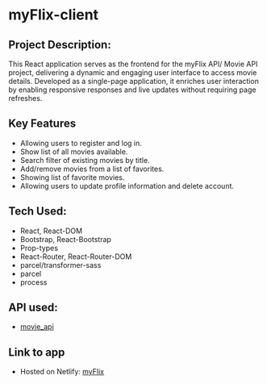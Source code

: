 # myFlix-client

## Project Description:

This React application serves as the frontend for the myFlix API/ Movie API project, delivering a dynamic and engaging user interface to access movie details. Developed as a single-page application, it enriches user interaction by enabling responsive responses and live updates without requiring page refreshes.

## Key Features
- Allowing users to register and log in.
- Show list of all movies available.
- Search filter of existing movies by title.
- Add/remove movies from a list of favorites.
- Showing list of favorite movies.
- Allowing users to update profile information and delete account.

## Tech Used:
- React, React-DOM
- Bootstrap, React-Bootstrap
- Prop-types
- React-Router, React-Router-DOM
- parcel/transformer-sass
- parcel
- process

## API used:
- [ movie_api ](https://github.com/amach510/movie_api)

## Link to app
- Hosted on Netlify: [myFlix](https://my-flix-database-app.netlify.app/login)